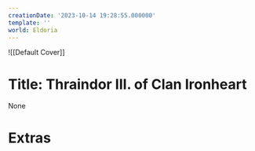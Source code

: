 ```yaml
---
creationDate: '2023-10-14 19:28:55.000000'
template: ''
world: Eldoria
---
```

![[Default Cover]]

# Title: Thraindor III. of Clan Ironheart

None

# Extras

